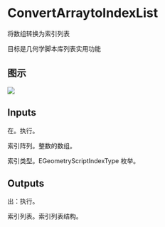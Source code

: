 # ConvertArraytoIndexList

将数组转换为索引列表

目标是几何学脚本库列表实用功能

## 图示

![]($-20221218-19104618.png)

## Inputs

在。执行。

索引阵列。整数的数组。

索引类型。EGeometryScriptIndexType 枚举。  

## Outputs

出：执行。

索引列表。索引列表结构。
